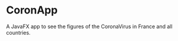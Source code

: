 <h1>CoronApp</h1>

A JavaFX app to see the figures of the CoronaVirus in France and all countries.





